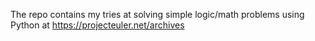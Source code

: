 The repo contains my tries at solving simple logic/math problems using Python at  https://projecteuler.net/archives
